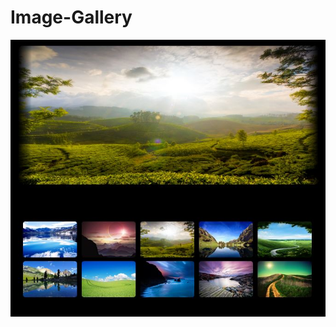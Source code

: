 Image-Gallery
=============

![Alt text](https://raw.githubusercontent.com/krunogr/Image-Gallery/master/public_html/assets/screenshoot.JPG "Gallery")
